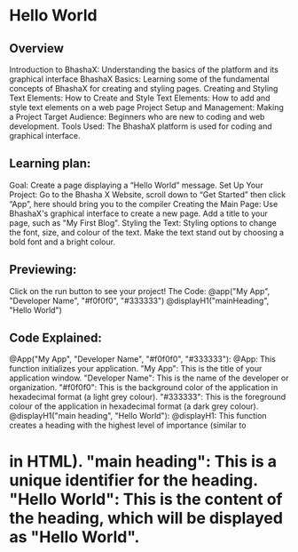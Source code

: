 # Hello World
## Overview
Introduction to BhashaX: Understanding the basics of the platform and its graphical interface
BhashaX Basics: Learning some of the fundamental concepts of BhashaX for creating and styling pages.
Creating and Styling Text Elements: How to Create and Style Text Elements: How to add and style text elements on a web page
Project Setup and Management: Making a Project
Target Audience: Beginners who are new to coding and web development.
Tools Used: The BhashaX platform is used for coding and graphical interface.
## Learning plan:
Goal: Create a page displaying a “Hello World” message.
Set Up Your Project: 
Go to the Bhasha X Website, scroll down to “Get Started” then click “App”, here should bring you to the compiler
Creating the Main Page:
Use BhashaX's graphical interface to create a new page.
Add a title to your page, such as "My First Blog".
Styling the Text:
Styling options to change the font, size, and colour of the text.
Make the text stand out by choosing a bold font and a bright colour.
## Previewing:
Click on the run button to see your project!
The Code:
@app("My App", "Developer Name", "#f0f0f0", "#333333")
@displayH1("mainHeading", "Hello World")


## Code Explained:

@App("My App", "Developer Name", "#f0f0f0", "#333333"):
@App: This function initializes your application.
"My App": This is the title of your application window.
"Developer Name": This is the name of the developer or organization.
"#f0f0f0": This is the background color of the application in hexadecimal format (a light grey colour).
"#333333": This is the foreground colour of the application in hexadecimal format (a dark grey colour).
@displayH1("main heading", "Hello World"):
@displayH1: This function creates a heading with the highest level of importance (similar to <h1> in HTML).
"main heading": This is a unique identifier for the heading.
"Hello World": This is the content of the heading, which will be displayed as "Hello World".
